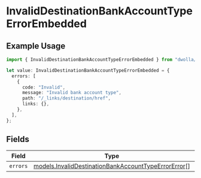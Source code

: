 # InvalidDestinationBankAccountTypeErrorEmbedded

## Example Usage

```typescript
import { InvalidDestinationBankAccountTypeErrorEmbedded } from "dwolla/models";

let value: InvalidDestinationBankAccountTypeErrorEmbedded = {
  errors: [
    {
      code: "Invalid",
      message: "Invalid bank account type",
      path: "/_links/destination/href",
      links: {},
    },
  ],
};
```

## Fields

| Field                                                                                                            | Type                                                                                                             | Required                                                                                                         | Description                                                                                                      |
| ---------------------------------------------------------------------------------------------------------------- | ---------------------------------------------------------------------------------------------------------------- | ---------------------------------------------------------------------------------------------------------------- | ---------------------------------------------------------------------------------------------------------------- |
| `errors`                                                                                                         | [models.InvalidDestinationBankAccountTypeErrorError](../models/invaliddestinationbankaccounttypeerrorerror.md)[] | :heavy_minus_sign:                                                                                               | N/A                                                                                                              |